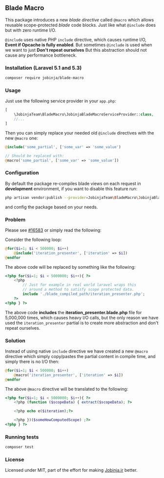 ## Blade Macro
This package introduces a new *blade directive* called `@macro` which allows reusable scope-protected *blade* code blocks.
Just like what `@include` does but with zero runtime I/O.

`@include` uses native PHP `include` directive, which causes runtime I/O, **Event if Opcache is fully enabled**.
But sometimes `@include` is used when we want to just **Don't repeat ourselves**
But this abstraction should not cause any performance bottleneck.

### Installation (Laravel 5.1 and 5.3)
```bash
composer require jobinja/blade-macro
```
### Usage

Just use the following service provider in your `app.php`:

```php
[
    \JobinjaTeam\BladeMacro\JobinjaBladeMacroServiceProvider::class,
    //...
]
```
Then you can simply replace your needed old `@include` directives with the new `@macro` one:

```php
@include('some_partial', ['some_var' => 'some_value')

// Should be replaced with:
@macro('some_partial', ['some_var' => 'some_value'])
```

### Configuration

By default the package re-compiles blade views on each request in **development** environment, if you want to disable this feature run:
```bash
php artisan vendor:publish --provider=JobinjaTeam\BladeMacro\JobinjaBladeMacroServiceProvider
```
and config the package based on your needs.

### Problem
Please see [#16583](https://github.com/laravel/framework/pull/16583) or simply read the following:

Consider the following loop:

```php
@for($i=1; $i < 500000; $i++)
    @include('iteration_presenter', ['iteration' => $i])
@endfor
```

The above code will be replaced by something like the following:

```php
<?php for($i=1; $i < 5000000; $i++){ ?>
    <?php
        // Just for example in real world laravel wraps this
        // around a method to satisfy scope protected data.
        include './blade_compiled_path/iteration_presenter.php';
    ?>
<?php } ?>
```

The above code **includes** the **iteration_presenter.blade.php** file for 5,000,000 times, which causes heavy I/O calls, but the only
reason we have used the `iteration_presenter` partial is to create more abstraction and don't repeat ourselves.

### Solution
Instead of using native `include` directive we have created a new `@macro` directive which simply copy/pastes the
partial content in compile time, and simply there is no I/O then:

```php
@for($i=1; $i < 500000; $i++)
    @macro('iteration_presenter', ['iteration' => $i])
@endfor
```

The above `@macro` directive will be translated to the following:
```php
<?php for($i=1; $i < 5000000; $i++){ ?>
    <?php (function ($scopeData) { extract($scopeData); ?>

    <?php echo e($iteration);?>

    <?php })($someHowComputedScope) ;?>
<?php } ?>
```

### Running tests
```bash
composer test
```

### License
Licensed under MIT, part of the effort for making [Jobinja.ir](https://jobinja.ir) better.